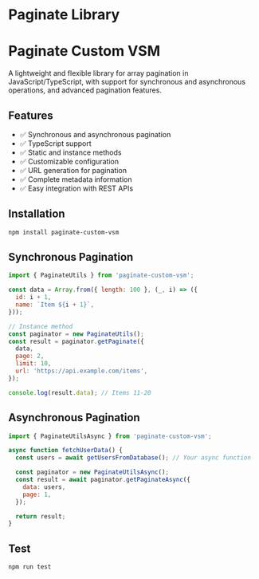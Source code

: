 # Paginate Library

# Paginate Custom VSM

A lightweight and flexible library for array pagination in JavaScript/TypeScript, with support for synchronous and asynchronous operations, and advanced pagination features.

## Features

- ✅ Synchronous and asynchronous pagination
- ✅ TypeScript support
- ✅ Static and instance methods
- ✅ Customizable configuration
- ✅ URL generation for pagination
- ✅ Complete metadata information
- ✅ Easy integration with REST APIs

## Installation

```bash
npm install paginate-custom-vsm
```

## Synchronous Pagination

```js
import { PaginateUtils } from 'paginate-custom-vsm';

const data = Array.from({ length: 100 }, (_, i) => ({
  id: i + 1,
  name: `Item ${i + 1}`,
}));

// Instance method
const paginator = new PaginateUtils();
const result = paginator.getPaginate({
  data,
  page: 2,
  limit: 10,
  url: 'https://api.example.com/items',
});

console.log(result.data); // Items 11-20
```

## Asynchronous Pagination

```js
import { PaginateUtilsAsync } from 'paginate-custom-vsm';

async function fetchUserData() {
  const users = await getUsersFromDatabase(); // Your async function

  const paginator = new PaginateUtilsAsync();
  const result = await paginator.getPaginateAsync({
    data: users,
    page: 1,
  });

  return result;
}
```

## Test

```bash
npm run test
```
